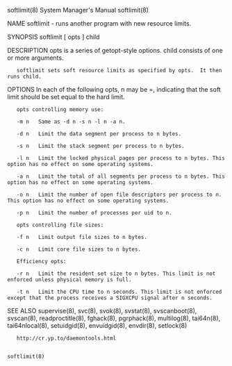 softlimit(8)                                                  System Manager's Manual                                                 softlimit(8)

NAME
       softlimit - runs another program with new resource limits.

SYNOPSIS
       softlimit [ opts ] child

DESCRIPTION
       opts is a series of getopt-style options.  child consists of one or more arguments.

       softlimit sets soft resource limits as specified by opts.  It then runs child.

OPTIONS
       In each of the following opts, n may be =, indicating that the soft limit should be set equal to the hard limit.

       opts controlling memory use:

       -m n   Same as -d n -s n -l n -a n.

       -d n   Limit the data segment per process to n bytes.

       -s n   Limit the stack segment per process to n bytes.

       -l n   Limit the locked physical pages per process to n bytes. This option has no effect on some operating systems.

       -a n   Limit the total of all segments per process to n bytes. This option has no effect on some operating systems.

       -o n   Limit the number of open file descriptors per process to n.  This option has no effect on some operating systems.

       -p n   Limit the number of processes per uid to n.

       opts controlling file sizes:

       -f n   Limit output file sizes to n bytes.

       -c n   Limit core file sizes to n bytes.

       Efficiency opts:

       -r n   Limit the resident set size to n bytes. This limit is not enforced unless physical memory is full.

       -t n   Limit the CPU time to n seconds. This limit is not enforced except that the process receives a SIGXCPU signal after n seconds.

SEE ALSO
       supervise(8),  svc(8),  svok(8),  svstat(8),  svscanboot(8),  svscan(8),  readproctitle(8), fghack(8), pgrphack(8), multilog(8), tai64n(8),
       tai64nlocal(8), setuidgid(8), envuidgid(8), envdir(8), setlock(8)

       http://cr.yp.to/daemontools.html

                                                                                                                                      softlimit(8)
